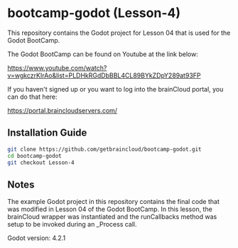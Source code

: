 # bootcamp-godot (Lesson-4)

This repository contains the Godot project for Lesson 04 that is used for the Godot BootCamp.

The Godot BootCamp can be found on Youtube at the link below:

https://www.youtube.com/watch?v=wgkczrKIrAo&list=PLDHkRGdDbBBL4CL89BYkZDpY289at93FP


If you haven't signed up or you want to log into the brainCloud portal, you can do that here:

https://portal.braincloudservers.com/


## Installation Guide

```bash
git clone https://github.com/getbraincloud/bootcamp-godot.git
cd bootcamp-godot
git checkout Lesson-4
```

## Notes

The example Godot project in this repository contains the final code that was modified in Lesson 04 of the Godot BootCamp. In this lesson, the brainCloud wrapper was instantiated and the runCallbacks method was setup to be invoked during an _Process call.

Godot version: 4.2.1
